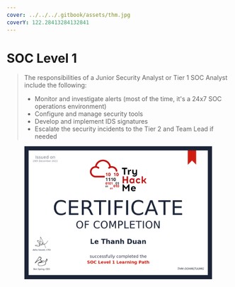 ```yaml
---
cover: ../../../.gitbook/assets/thm.jpg
coverY: 122.28413284132841
---
```


# SOC Level 1

> The responsibilities of a Junior Security Analyst or Tier 1 SOC Analyst include the following:
>
> * Monitor and investigate alerts (most of the time, it's a 24x7 SOC operations environment)
> * Configure and manage security tools
> * Develop and implement IDS signatures
> * Escalate the security incidents to the Tier 2 and Team Lead if needed

<figure><img src="../../../.gitbook/assets/image (12).png" alt=""><figcaption></figcaption></figure>
